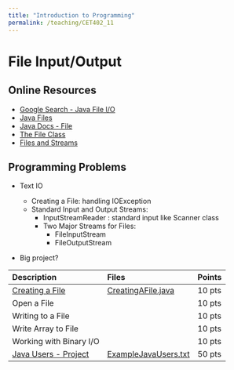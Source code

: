 ```yaml
---
title: "Introduction to Programming"
permalink: /teaching/CET402_11
---
```


# File Input/Output

## Online Resources
- [Google Search - Java File I/O](https://www.google.com/search?q=java+file+i+o+examples&rlz=1C1SQJL_enUS837US837&oq=java+file+i%2Fo+ex&aqs=chrome.2.69i57j33l5.5424j0j7&sourceid=chrome&ie=UTF-8)
- [Java Files](https://www.tutorialspoint.com/java/java_files_io.htm)
- [Java Docs - File](https://docs.oracle.com/javase/tutorial/essential/io/file.html)
- [The File Class](https://www.youtube.com/watch?v=7fC9nL3_AQQ)
- [Files and Streams](https://www.youtube.com/watch?v=3YRahx2ltSg)

## Programming Problems

- Text IO
  - Creating a File: handling IOException
  - Standard Input and Output Streams:
    - InputStreamReader : standard input like Scanner class
    - Two Major Streams for Files:
      - FileInputStream
      - FileOutputStream

- Big project?


| Description                                               | Files                                                             | Points |
| :-----------------------------------------------------    | :---------------------------------------------------------------- | :----- |
| [Creating a File](/teaching/CET402_CreatingAFile)         | [CreatingAFile.java](/files/CET402/java_files/CreatingAFile.java) | 10 pts |
| Open a File                                               |                                                                   | 10 pts |
| Writing to a File                                         |                                                                   | 10 pts |
| Write Array to File                                       |                                                                   | 10 pts |
| Working with Binary I/O                                   |                                                                   | 10 pts |
| [Java Users - Project](/teaching/CET402_FileIOBigProject) | [ExampleJavaUsers.txt](/files/CET402/ExampleJavaUsers.txt)        | 50 pts |
